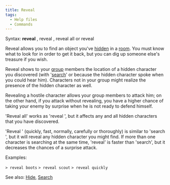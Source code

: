 ```yaml
---
title: Reveal
tags:
  - Help files
  - Commands
---
```

Syntax: **reveal** <object>, reveal <character>, reveal all or reveal
<effort>

Reveal <object> allows you to find an object you've
[hidden](hide "wikilink") in a [room](room "wikilink"). You must know
what to look for in order to get it back, but you can dig up someone
else's treasure if you wish.

Reveal <character> shows to your [group](group "wikilink") members the
location of a hidden character you discovered (with
'[search](search "wikilink")' or because the hidden character spoke when
you could hear him). Characters not in your group might realize the
presence of the hidden character as well.

Revealing a hostile character allows your group members to attack him;
on the other hand, if you attack without revealing, you have a higher
chance of taking your enemy by surprise when he is not ready to defend
himself.

'Reveal all' works as 'reveal <character>', but it affects any and all
hidden characters that you have discovered.

'Reveal <effort>' (quickly, fast, normally, carefully or thoroughly) is
similar to 'search <effort>', but it will reveal any hidden character
you might find. If more than one character is searching at the same
time, 'reveal' is faster than 'search', but it decreases the chances of
a surprise attack.

Examples:

`> reveal boots`
`> reveal scout`
`> reveal quickly`

See also: [Hide](Hide "wikilink"), [Search](Search "wikilink")
